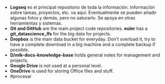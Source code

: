 - **Logseq** es el principal repositorio de toda la información. Información sobre tareas, proyectos, etc. va aquí. Eventualmente se pueden añadir algunas fotos y demás, pero no saturarlo. Se apoya en otras herramientas y sistemas.
- **Git and GitHub** are the main project code repositories. **euler** has a **git_datascience_lfs** for the big data for projects.
- **Dropbox** is the main data bucket for everyday. Don't overload it, try to have a complete download in a big machine and a complete backup if possible.
- **D/mlk-docs-knowledge-base** holds general notes for management and projects.
- **Google Drive** is not used at a personal level.
- **OneDrive** is used for storing Office files and stuff.
- #procesar
